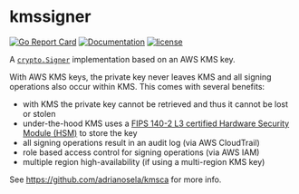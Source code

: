 # kmssigner

[![Go Report Card](https://goreportcard.com/badge/github.com/adrianosela/kmsca-signer)](https://goreportcard.com/report/github.com/adrianosela/kmsca-signer)
[![Documentation](https://godoc.org/github.com/adrianosela/kmsca-signer?status.svg)](https://godoc.org/github.com/adrianosela/kmsca-signer)
[![license](https://img.shields.io/github/license/adrianosela/kmsca-signer.svg)](https://github.com/adrianosela/kmsca-signer/blob/master/LICENSE)

A [`crypto.Signer`](https://pkg.go.dev/crypto#Signer) implementation based on an AWS KMS key.

With AWS KMS keys, the private key never leaves KMS and all signing operations also occur within KMS. This comes with several benefits:

- with KMS the private key cannot be retrieved and thus it cannot be lost or stolen
- under-the-hood KMS uses a [FIPS 140-2 L3 certified Hardware Security Module (HSM)](https://csrc.nist.gov/projects/cryptographic-module-validation-program/certificate/4523) to store the key
- all signing operations result in an audit log (via AWS CloudTrail)
- role based access control for signing operations (via AWS IAM)
- multiple region high-availability (if using a multi-region KMS key)

See https://github.com/adrianosela/kmsca for more info.
